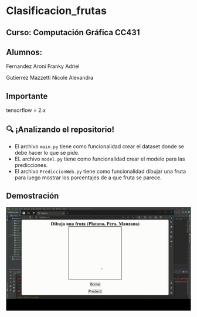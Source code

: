 # Clasificacion_frutas

## Curso: Computación Gráfica CC431
## Alumnos: 

Fernandez Aroni Franky Adriel

Gutierrez Mazzetti Nicole Alexandra

## Importante
tensorflow = 2.x

## 🔍 ¡Analizando el repositorio!
- El archivo `main.py` tiene como funcionalidad crear el dataset donde se debe hacer lo que se pide.
- EL archivo `model.py` tiene como funcionalidad crear el modelo para las predicciones.
- El archivo `PrediccionWeb.py` tiene como funcionalidad dibujar una fruta para luego mostrar los porcentajes de a que fruta se parece.

## Demostración
![Texto Alternativo](files/demostracion.gif)
